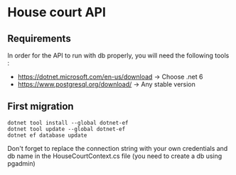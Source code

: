 ﻿# House court API

## Requirements

In order for the API to run with db properly, you will need the following tools :
- https://dotnet.microsoft.com/en-us/download -> Choose .net 6
- https://www.postgresql.org/download/ -> Any stable version

## First migration

    dotnet tool install --global dotnet-ef
    dotnet tool update --global dotnet-ef
    dotnet ef database update

Don't forget to replace the connection string with your own credentials and db name in the HouseCourtContext.cs file (you need to create a db using pgadmin)
